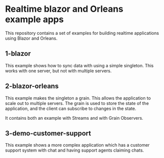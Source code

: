 # Realtime blazor and Orleans example apps

This repository contains a set of examples for building realtime applications using Blazor and Orleans.

## 1-blazor

This example shows how to sync data with using a simple singleton. This works with one server, but not with multiple servers.

## 2-blazor-orleans

This example makes the singleton a grain. This allows the application to scale out to multiple servers. The grain is used to store the state of the application, and the client can subscribe to changes in the state.

It contains both an example with Streams and with Grain Observers.

## 3-demo-customer-support

This example shows a more complex application which has a customer support system with chat and having support agents claiming chats.
